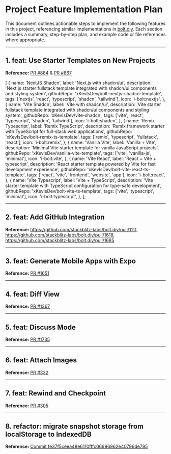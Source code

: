 # Project Feature Implementation Plan

This document outlines actionable steps to implement the following features in this project, referencing similar implementations in [bolt.diy](https://github.com/stackblitz-labs/bolt.diy). Each section includes a summary, step-by-step plan, and example code or file references where appropriate.

---

## 1. feat: Use Starter Templates on New Projects
**Reference:** [PR #884](https://github.com/stackblitz-labs/bolt.diy/pull/884) & [PR #867](https://github.com/stackblitz-labs/bolt.diy/pull/867)

[
  {
    name: 'NextJS Shadcn',
    label: 'Next.js with shadcn/ui',
    description: 'Next.js starter fullstack template integrated with shadcn/ui components and styling system',
    githubRepo: 'xKevIsDev/bolt-nextjs-shadcn-template',
    tags: ['nextjs', 'react', 'typescript', 'shadcn', 'tailwind'],
    icon: 'i-bolt:nextjs',
  },
  {
    name: 'Vite Shadcn',
    label: 'Vite with shadcn/ui',
    description: 'Vite starter fullstack template integrated with shadcn/ui components and styling system',
    githubRepo: 'xKevIsDev/vite-shadcn',
    tags: ['vite', 'react', 'typescript', 'shadcn', 'tailwind'],
    icon: 'i-bolt:shadcn',
  },
  {
    name: 'Remix Typescript',
    label: 'Remix TypeScript',
    description: 'Remix framework starter with TypeScript for full-stack web applications',
    githubRepo: 'xKevIsDev/bolt-remix-ts-template',
    tags: ['remix', 'typescript', 'fullstack', 'react'],
    icon: 'i-bolt:remix',
  },
  {
    name: 'Vanilla Vite',
    label: 'Vanilla + Vite',
    description: 'Minimal Vite starter template for vanilla JavaScript projects',
    githubRepo: 'xKevIsDev/vanilla-vite-template',
    tags: ['vite', 'vanilla-js', 'minimal'],
    icon: 'i-bolt:vite',
  },
  {
    name: 'Vite React',
    label: 'React + Vite + typescript',
    description: 'React starter template powered by Vite for fast development experience',
    githubRepo: 'xKevIsDev/bolt-vite-react-ts-template',
    tags: ['react', 'vite', 'frontend', 'website', 'app'],
    icon: 'i-bolt:react',
  },
  {
    name: 'Vite Typescript',
    label: 'Vite + TypeScript',
    description: 'Vite starter template with TypeScript configuration for type-safe development',
    githubRepo: 'xKevIsDev/bolt-vite-ts-template',
    tags: ['vite', 'typescript', 'minimal'],
    icon: 'i-bolt:typescript',
  },
];

---

## 2. feat: Add GitHub Integration
**Reference:** https://github.com/stackblitz-labs/bolt.diy/pull/1111, https://github.com/stackblitz-labs/bolt.diy/pull/1618, https://github.com/stackblitz-labs/bolt.diy/pull/1685

---

## 3. feat: Generate Mobile Apps with Expo
**Reference:** [PR #1651](https://github.com/stackblitz-labs/bolt.diy/pull/1651)

---

## 4. feat: Diff View
**Reference:** [PR #1367](https://github.com/stackblitz-labs/bolt.diy/pull/1367)

---

## 5. feat: Discuss Mode
**Reference:** [PR #1735](https://github.com/stackblitz-labs/bolt.diy/pull/1735)

---

## 6. feat: Attach Images
**Reference:** [PR #332](https://github.com/stackblitz-labs/bolt.diy/pull/332)

---

## 7. feat: Rewind and Checkpoint
**Reference:** [PR #305](https://github.com/stackblitz-labs/bolt.diy/pull/305)

---

## 8. refactor: migrate snapshot storage from localStorage to IndexedDB 
**Reference:** [Commit fe37f5ceea48e6110fffc06996962e40796de795](https://github.com/stackblitz-labs/bolt.diy/commit/fe37f5ceea48e6110fffc06996962e40796de795)
